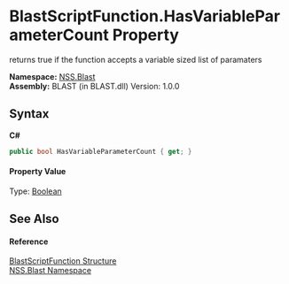 # BlastScriptFunction.HasVariableParameterCount Property 
 

returns true if the function accepts a variable sized list of paramaters

**Namespace:**&nbsp;<a href="N_NSS_Blast">NSS.Blast</a><br />**Assembly:**&nbsp;BLAST (in BLAST.dll) Version: 1.0.0

## Syntax

**C#**<br />
``` C#
public bool HasVariableParameterCount { get; }
```


#### Property Value
Type: <a href="https://docs.microsoft.com/dotnet/api/system.boolean" target="_blank" rel="noopener noreferrer">Boolean</a>

## See Also


#### Reference
<a href="T_NSS_Blast_BlastScriptFunction">BlastScriptFunction Structure</a><br /><a href="N_NSS_Blast">NSS.Blast Namespace</a><br />